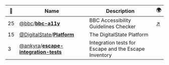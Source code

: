 |:star2: | Name | Description | 🌍|
|---|---|---|---|
|25|[@bbc](https://github.com/bbc)/[**bbc-a11y**](https://github.com/bbc/bbc-a11y)|BBC Accessibility Guidelines Checker|[:arrow_upper_right:](http://www.bbc.co.uk/guidelines/futuremedia/accessibility/mobile)|
|15|[@DigitalState](https://github.com/DigitalState)/[**Platform**](https://github.com/DigitalState/Platform)|The DigitalState Platform||
|3|[@ankyra](https://github.com/ankyra)/[**escape-integration-tests**](https://github.com/ankyra/escape-integration-tests)|Integration tests for Escape and the Escape Inventory||

